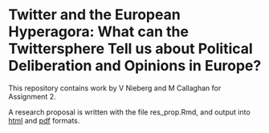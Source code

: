 # Twitter and the European Hyperagora: What can the Twittersphere Tell us about Political Deliberation and Opinions in Europe?
This repository contains work by V Nieberg and M Callaghan for Assignment 2.

A research proposal is written with  the file res_prop.Rmd, and output into [html](https://cdn.rawgit.com/mcallaghan/col_res_proj/e043bb1/res_prop.html) and [pdf](https://github.com/mcallaghan/col_res_proj/blob/master/res_prop.pdf) formats.
